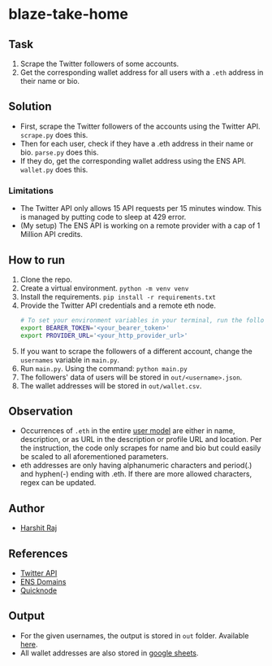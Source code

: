 # blaze-take-home

## Task

1.  Scrape the Twitter followers of some accounts.
1.  Get the corresponding wallet address for all users with a `.eth` address in their name or bio.

## Solution

- First, scrape the Twitter followers of the accounts using the Twitter API. `scrape.py` does this.
- Then for each user, check if they have a .eth address in their name or bio. `parse.py` does this.
- If they do, get the corresponding wallet address using the ENS API. `wallet.py` does this.

### Limitations

- The Twitter API only allows 15 API requests per 15 minutes window. This is managed by putting code to sleep at 429 error.
- (My setup) The ENS API is working on a remote provider with a cap of 1 Million API credits.

## How to run

1.  Clone the repo.
1.  Create a virtual environment. `python -m venv venv`
1.  Install the requirements. `pip install -r requirements.txt`
1.  Provide the Twitter API credentials and a remote eth node.
    ```sh
    # To set your environment variables in your terminal, run the following lines:
    export BEARER_TOKEN='<your_bearer_token>'
    export PROVIDER_URL='<your_http_provider_url>'
    ```
1.  If you want to scrape the followers of a different account, change the `usernames` variable in `main.py`.
1.  Run `main.py`. Using the command: `python main.py`
1.  The followers' data of users will be stored in `out/<username>.json`.
1.  The wallet addresses will be stored in `out/wallet.csv`.

## Observation

- Occurrences of `.eth` in the entire [user model](https://developer.twitter.com/en/docs/twitter-api/data-dictionary/object-model/user) are either in name, description, or as URL in the description or profile URL and location. Per the instruction, the code only scrapes for name and bio but could easily be scaled to all aforementioned parameters.
- eth addresses are only having alphanumeric characters and period(.) and hyphen(-) ending with .eth. If there are more allowed characters, regex can be updated.

## Author

- [Harshit Raj](https://harshitraj.me)

## References

- [Twitter API](https://developer.twitter.com/en/docs/twitter-api)
- [ENS Domains](https://docs.ens.domains/)
- [Quicknode](https://www.quicknode.com/)

## Output

- For the given usernames, the output is stored in `out` folder. Available [here](https://iitk-my.sharepoint.com/:f:/g/personal/harshitr20_iitk_ac_in/EpwpR4fxW9xOkPUcSGoQBgABIz5CTX0jixo5uv0u4OAIVA?e=I84Sg2).
- All wallet addresses are also stored in [google sheets](https://docs.google.com/spreadsheets/d/1PcE9TajBa4ZnutE34xkDWNvwdIvTMZpfF6-zm6KGx74/edit?usp=sharing).
